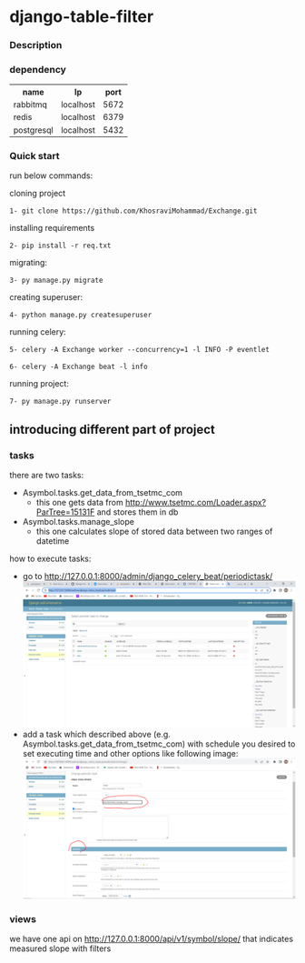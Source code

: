 # django-table-filter

### Description

### dependency

<table>
    <tr>
        <th>
            name
        </th>
        <th>
            Ip
        </th>
        <th>
            port
        </th>
    </tr>
    <tr>
        <td>
            rabbitmq
        </td>
        <td>
            localhost
        </td>
        <td>
            5672
        </td>
    </tr>
    <tr>
        <td>
            redis
        </td>
        <td>
            localhost
        </td>
        <td>
            6379
        </td>
    </tr>
    <tr>
        <td>
            postgresql
        </td>
        <td>
            localhost
        </td>
        <td>
            5432
        </td>
    </tr>
</table>

### Quick start

run below commands:

cloning project

```
1- git clone https://github.com/KhosraviMohammad/Exchange.git
```

installing requirements

```
2- pip install -r req.txt
```

migrating:

```
3- py manage.py migrate
```

creating superuser:

```
4- python manage.py createsuperuser
```

running celery:

```
5- celery -A Exchange worker --concurrency=1 -l INFO -P eventlet
```

```
6- celery -A Exchange beat -l info
```

running project:

```
7- py manage.py runserver
```

## introducing different part of project

### tasks

there are two tasks:

- Asymbol.tasks.get_data_from_tsetmc_com
    - this one gets data from http://www.tsetmc.com/Loader.aspx?ParTree=15131F and stores them in db
- Asymbol.tasks.manage_slope
    - this one calculates slope of stored data between two ranges of datetime

how to execute tasks:

- go to http://127.0.0.1:8000/admin/django_celery_beat/periodictask/ ![img.png](img.png)
- add a task which described above (e.g. Asymbol.tasks.get_data_from_tsetmc_com) with schedule you desired to set
  executing time and other options like following image:![img_1.png](img_1.png)

### views

we have one api on http://127.0.0.1:8000/api/v1/symbol/slope/ that indicates measured slope with filters